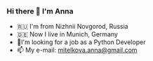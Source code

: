 ### Hi there 👋 I'm Anna

* 🇷🇺 I'm from Nizhnii Novgorod, Russia
* 🇩🇪 Now I live in Munich, Germany
* 🐍I'm looking for a job as a Python Developer
* 📫 My e-mail: mitelkova.anna@gmail.com
  
